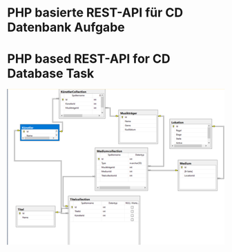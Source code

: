 # PHP basierte REST-API für CD Datenbank Aufgabe
# PHP based REST-API for CD Database Task
![CD Database Scheme](Unbenannt.png "CD Database Scheme")
